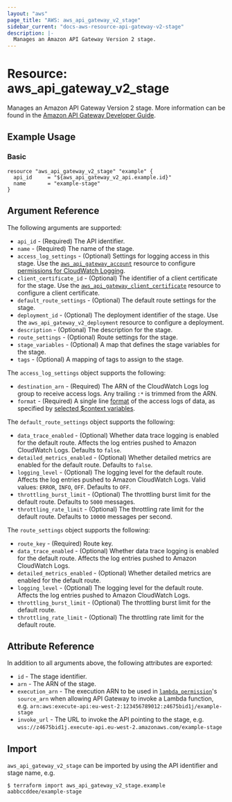 ```yaml
---
layout: "aws"
page_title: "AWS: aws_api_gateway_v2_stage"
sidebar_current: "docs-aws-resource-api-gateway-v2-stage"
description: |-
  Manages an Amazon API Gateway Version 2 stage.
---
```


# Resource: aws_api_gateway_v2_stage

Manages an Amazon API Gateway Version 2 stage.
More information can be found in the [Amazon API Gateway Developer Guide](https://docs.aws.amazon.com/apigateway/latest/developerguide/apigateway-websocket-api.html).

## Example Usage

### Basic

```hcl
resource "aws_api_gateway_v2_stage" "example" {
  api_id     = "${aws_api_gateway_v2_api.example.id}"
  name       = "example-stage"
}
```

## Argument Reference

The following arguments are supported:

* `api_id` - (Required) The API identifier.
* `name` - (Required) The name of the stage.
* `access_log_settings` - (Optional) Settings for logging access in this stage.
Use the [`aws_api_gateway_account`](/docs/providers/aws/r/api_gateway_account.html) resource to configure [permissions for CloudWatch Logging](https://docs.aws.amazon.com/apigateway/latest/developerguide/set-up-logging.html#set-up-access-logging-permissions).
* `client_certificate_id` - (Optional) The identifier of a client certificate for the stage. Use the [`aws_api_gateway_client_certificate`](/docs/providers/aws/r/api_gateway_client_certificate.html) resource to configure a client certificate.
* `default_route_settings` - (Optional) The default route settings for the stage.
* `deployment_id` - (Optional) The deployment identifier of the stage. Use the `aws_api_gateway_v2_deployment` resource to configure a deployment.
* `description` - (Optional) The description for the stage.
* `route_settings` - (Optional) Route settings for the stage.
* `stage_variables` - (Optional) A map that defines the stage variables for the stage.
* `tags` - (Optional) A mapping of tags to assign to the stage.

The `access_log_settings` object supports the following:

* `destination_arn` - (Required) The ARN of the CloudWatch Logs log group to receive access logs. Any trailing `:*` is trimmed from the ARN.
* `format` - (Required) A single line [format](https://docs.aws.amazon.com/apigateway/latest/developerguide/set-up-logging.html#apigateway-cloudwatch-log-formats) of the access logs of data, as specified by [selected $context variables](https://docs.aws.amazon.com/apigateway/latest/developerguide/apigateway-websocket-api-logging.html).

The `default_route_settings` object supports the following:

* `data_trace_enabled` - (Optional) Whether data trace logging is enabled for the default route. Affects the log entries pushed to Amazon CloudWatch Logs.
Defaults to `false`.
* `detailed_metrics_enabled` - (Optional) Whether detailed metrics are enabled for the default route. Defaults to `false`.
* `logging_level` - (Optional) The logging level for the default route. Affects the log entries pushed to Amazon CloudWatch Logs.
Valid values: `ERROR`, `INFO`, `OFF`. Defaults to `OFF`.
* `throttling_burst_limit` - (Optional) The throttling burst limit for the default route. Defaults to `5000` messages.
* `throttling_rate_limit` - (Optional) The throttling rate limit for the default route. Defaults to `10000` messages per second.

The `route_settings` object supports the following:

* `route_key` - (Required) Route key.
* `data_trace_enabled` - (Optional) Whether data trace logging is enabled for the default route. Affects the log entries pushed to Amazon CloudWatch Logs.
* `detailed_metrics_enabled` - (Optional) Whether detailed metrics are enabled for the default route.
* `logging_level` - (Optional) The logging level for the default route. Affects the log entries pushed to Amazon CloudWatch Logs.
* `throttling_burst_limit` - (Optional) The throttling burst limit for the default route.
* `throttling_rate_limit` - (Optional) The throttling rate limit for the default route.

## Attribute Reference

In addition to all arguments above, the following attributes are exported:

* `id` - The stage identifier.
* `arn` - The ARN of the stage.
* `execution_arn` - The execution ARN to be used in [`lambda_permission`](/docs/providers/aws/r/lambda_permission.html)'s `source_arn`
  when allowing API Gateway to invoke a Lambda function,
  e.g. `arn:aws:execute-api:eu-west-2:123456789012:z4675bid1j/example-stage`
* `invoke_url` - The URL to invoke the API pointing to the stage,
  e.g. `wss://z4675bid1j.execute-api.eu-west-2.amazonaws.com/example-stage`

## Import

`aws_api_gateway_v2_stage` can be imported by using the API identifier and stage name, e.g.

```
$ terraform import aws_api_gateway_v2_stage.example aabbccddee/example-stage
```
